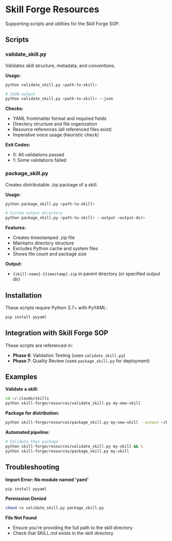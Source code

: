 # Skill Forge Resources

Supporting scripts and utilities for the Skill Forge SOP.

## Scripts

### validate_skill.py

Validates skill structure, metadata, and conventions.

**Usage:**
```bash
python validate_skill.py <path-to-skill>

# JSON output
python validate_skill.py <path-to-skill> --json
```

**Checks:**
- YAML frontmatter format and required fields
- Directory structure and file organization
- Resource references (all referenced files exist)
- Imperative voice usage (heuristic check)

**Exit Codes:**
- 0: All validations passed
- 1: Some validations failed

### package_skill.py

Creates distributable .zip package of a skill.

**Usage:**
```bash
python package_skill.py <path-to-skill>

# Custom output directory
python package_skill.py <path-to-skill> --output <output-dir>
```

**Features:**
- Creates timestamped .zip file
- Maintains directory structure
- Excludes Python cache and system files
- Shows file count and package size

**Output:**
- `{skill-name}-{timestamp}.zip` in parent directory (or specified output dir)

## Installation

These scripts require Python 3.7+ with PyYAML:

```bash
pip install pyyaml
```

## Integration with Skill Forge SOP

These scripts are referenced in:
- **Phase 6**: Validation Testing (uses `validate_skill.py`)
- **Phase 7**: Quality Review (uses `package_skill.py` for deployment)

## Examples

**Validate a skill:**
```bash
cd ~/.claude/skills
python skill-forge/resources/validate_skill.py my-new-skill
```

**Package for distribution:**
```bash
python skill-forge/resources/package_skill.py my-new-skill --output ~/Desktop
```

**Automated pipeline:**
```bash
# Validate then package
python skill-forge/resources/validate_skill.py my-skill && \
python skill-forge/resources/package_skill.py my-skill
```

## Troubleshooting

**Import Error: No module named 'yaml'**
```bash
pip install pyyaml
```

**Permission Denied**
```bash
chmod +x validate_skill.py package_skill.py
```

**File Not Found**
- Ensure you're providing the full path to the skill directory
- Check that SKILL.md exists in the skill directory

